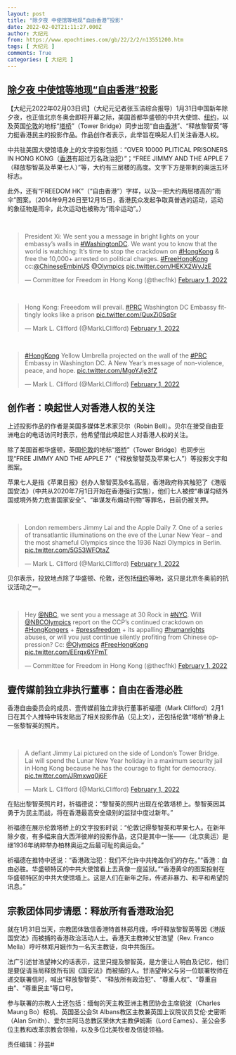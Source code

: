 ```yaml
---
layout: post
title: "除夕夜 中使馆等地现“自由香港”投影"
date: 2022-02-02T21:11:27.000Z
author: 大纪元
from: https://www.epochtimes.com/gb/22/2/2/n13551200.htm
tags: [ 大纪元 ]
comments: True
categories: [ 大纪元 ]
---
```

<!--1643836287000-->
[除夕夜 中使馆等地现“自由香港”投影](https://www.epochtimes.com/gb/22/2/2/n13551200.htm)
------

<div>
<p>【大纪元2022年02月03日讯】（大纪元记者张玉洁综合报导）1月31日中国新年除夕夜，也正值北京冬奥会即将开幕之际，美国首都华盛顿的中共大使馆、<a href="https://www.epochtimes.com/gb/tag/%E7%BA%BD%E7%BA%A6.html">纽约</a>，以及英国<a href="https://www.epochtimes.com/gb/tag/%E4%BC%A6%E6%95%A6.html">伦敦</a>的地标“<a href="https://www.epochtimes.com/gb/tag/%E5%A1%94%E6%A1%A5.html">塔桥</a>”（Tower Bridge）同步出现“自由<a href="https://www.epochtimes.com/gb/tag/%E9%A6%99%E6%B8%AF.html">香港</a>”、“释放黎智英”等力挺香港民主的投影作品。作品创作者表示，此举旨在唤起人们关注香港人权。</p><p>中共驻美国大使馆墙身上的文字投影包括：“OVER 10000 PLITICAL PRISONERS IN HONG KONG（<a href="https://www.epochtimes.com/gb/tag/%E9%A6%99%E6%B8%AF.html">香港</a>有超过万名政治犯）”；“FREE JIMMY AND THE APPLE 7（释放黎智英及苹果七人）”等，大约有三层楼的高度。文字下方是带刺的奥运五环标志。</p><p>此外，还有“FREEDOM HK”（“自由香港”）字样，以及一把大约两层楼高的“雨伞”图案。（2014年9月26日至12月15日，香港民众发起争取真普选的运动，运动的象征物是雨伞，此次运动也被称为“雨伞运动”。）</p></p><p>&nbsp;</p><blockquote class="twitter-tweet"><p dir="ltr" lang="en">President Xi: We sent you a message in bright lights on your embassy’s walls in <a href="https://twitter.com/hashtag/WashingtonDC?src=hash&amp;ref_src=twsrc%5Etfw">#WashingtonDC</a>. We want you to know that the world is watching: It’s time to stop the crackdown on <a href="https://twitter.com/hashtag/HongKong?src=hash&amp;ref_src=twsrc%5Etfw">#HongKong</a> &amp; free the 10,000+ arrested on political charges. <a href="https://twitter.com/hashtag/FreeHongKong?src=hash&amp;ref_src=twsrc%5Etfw">#FreeHongKong</a> cc:<a href="https://twitter.com/ChineseEmbinUS?ref_src=twsrc%5Etfw">@ChineseEmbinUS</a> <a href="https://twitter.com/Olympics?ref_src=twsrc%5Etfw">@Olympics</a> <a href="https://t.co/HEKX2WyJzE">pic.twitter.com/HEKX2WyJzE</a></p><p>— Committee for Freedom in Hong Kong (@thecfhk) <a href="https://twitter.com/thecfhk/status/1488656522783637505?ref_src=twsrc%5Etfw">February 1, 2022</a></p></blockquote><p><script async src="https://platform.twitter.com/widgets.js" charset="utf-8"></script></p><p>&nbsp;</p><blockquote class="twitter-tweet"><p dir="ltr" lang="en">Hong Kong: Freeedom will prevail. <a href="https://twitter.com/hashtag/PRC?src=hash&amp;ref_src=twsrc%5Etfw">#PRC</a> Washington DC Embassy fittingly looks like a prison <a href="https://t.co/QuxZi0SqSr">pic.twitter.com/QuxZi0SqSr</a></p><p>— Mark L. Clifford (@MarkLClifford) <a href="https://twitter.com/MarkLClifford/status/1488576986612129797?ref_src=twsrc%5Etfw">February 1, 2022</a></p></blockquote><p><script async src="https://platform.twitter.com/widgets.js" charset="utf-8"></script></p><p>&nbsp;</p><blockquote class="twitter-tweet"><p dir="ltr" lang="en"><a href="https://twitter.com/hashtag/HongKong?src=hash&amp;ref_src=twsrc%5Etfw">#HongKong</a> Yellow Umbrella projected on the wall of the <a href="https://twitter.com/hashtag/PRC?src=hash&amp;ref_src=twsrc%5Etfw">#PRC</a> Embassy in Washington DC. A New Year&#8217;s message of non-violence, peace, and hope. <a href="https://t.co/MgoYJje3fZ">pic.twitter.com/MgoYJje3fZ</a></p><p>— Mark L. Clifford (@MarkLClifford) <a href="https://twitter.com/MarkLClifford/status/1488576012417961988?ref_src=twsrc%5Etfw">February 1, 2022</a></p></blockquote><p><script async src="https://platform.twitter.com/widgets.js" charset="utf-8"></script><h2><strong>创作者：唤起世人对香港人权的关注</strong></h2><p>上述投影作品的作者是美国多媒体艺术家贝尔（Robin Bell）。贝尔在接受自由亚洲电台的电话访问时表示，他希望借此唤起世人对香港人权的关注。</p><p>除了美国首都华盛顿，英国<a href="https://www.epochtimes.com/gb/tag/%E4%BC%A6%E6%95%A6.html">伦敦</a>的地标“<a href="https://www.epochtimes.com/gb/tag/%E5%A1%94%E6%A1%A5.html">塔桥</a>”（Tower Bridge）也同步出现“FREE JIMMY AND THE APPLE 7”（“释放黎智英及苹果七人”）等投影文字和图案。</p><p>苹果七人是指《苹果日报》创办人黎智英及6名高层，香港政府称其触犯了《港版国安法》（中共从2020年7月1日开始在香港强行实施），他们七人被控“串谋勾结外国或境外势力危害国家安全”、“串谋发布煽动刊物”等罪名，目前仍被关押。</p></p><p>&nbsp;</p><blockquote class="twitter-tweet"><p dir="ltr" lang="en">London remembers Jimmy Lai and the Apple Daily 7. One of a series of transatlantic illuminations on the eve of the Lunar New Year &#8211; and the most shameful Olympics since the 1936 Nazi Olympics in Berlin. <a href="https://t.co/5G53WFOtaZ">pic.twitter.com/5G53WFOtaZ</a></p><p>— Mark L. Clifford (@MarkLClifford) <a href="https://twitter.com/MarkLClifford/status/1488329369495945217?ref_src=twsrc%5Etfw">February 1, 2022</a></p></blockquote><p><script async src="https://platform.twitter.com/widgets.js" charset="utf-8"></script><p>贝尔表示，投放地点除了华盛顿、伦敦，还包括<a href="https://www.epochtimes.com/gb/tag/%E7%BA%BD%E7%BA%A6.html">纽约</a>等地，这只是北京冬奥前的抗议活动之一。</p></p><p>&nbsp;</p><blockquote class="twitter-tweet"><p dir="ltr" lang="en">Hey <a href="https://twitter.com/nbc?ref_src=twsrc%5Etfw">@NBC</a>, we sent you a message at 30 Rock in <a href="https://twitter.com/hashtag/NYC?src=hash&amp;ref_src=twsrc%5Etfw">#NYC</a>. Will <a href="https://twitter.com/NBCOlympics?ref_src=twsrc%5Etfw">@NBCOlympics</a> report on the CCP’s continued crackdown on <a href="https://twitter.com/hashtag/HongKongers?src=hash&amp;ref_src=twsrc%5Etfw">#HongKongers</a> + <a href="https://twitter.com/hashtag/pressfreedom?src=hash&amp;ref_src=twsrc%5Etfw">#pressfreedom</a> + its appalling <a href="https://twitter.com/hashtag/humanrights?src=hash&amp;ref_src=twsrc%5Etfw">#humanrights</a> abuses, or will you just continue silently profiting from Chinese oppression? Cc: <a href="https://twitter.com/Olympics?ref_src=twsrc%5Etfw">@Olympics</a> <a href="https://twitter.com/hashtag/FreeHongKong?src=hash&amp;ref_src=twsrc%5Etfw">#FreeHongKong</a> <a href="https://t.co/EErqx6YPmT">pic.twitter.com/EErqx6YPmT</a></p><p>— Committee for Freedom in Hong Kong (@thecfhk) <a href="https://twitter.com/thecfhk/status/1488642510876463104?ref_src=twsrc%5Etfw">February 1, 2022</a></p></blockquote><p><script async src="https://platform.twitter.com/widgets.js" charset="utf-8"></script><h2><strong>壹传媒前独立非执行董事：自由在香港必胜</strong></h2><p>香港自由委员会的成员、壹传媒前独立非执行董事祈福德（Mark Clifford）2月1日在其个人推特中转发贴出了相关投影作品（见上文），还包括伦敦“塔桥”桥身上一张黎智英的照片。</p></p><p>&nbsp;</p><blockquote class="twitter-tweet"><p dir="ltr" lang="en">A defiant Jimmy Lai pictured on the side of London’s Tower Bridge. Lai will spend the Lunar New Year holiday in a maximum security jail in Hong Kong because he has the courage to fight for democracy. <a href="https://t.co/JRmxwq0j6F">pic.twitter.com/JRmxwq0j6F</a></p><p>— Mark L. Clifford (@MarkLClifford) <a href="https://twitter.com/MarkLClifford/status/1488330738646888454?ref_src=twsrc%5Etfw">February 1, 2022</a></p></blockquote><p><script async src="https://platform.twitter.com/widgets.js" charset="utf-8"></script><p>在贴出黎智英照片时，祈福德说：“黎智英的照片出现在伦敦塔桥上。黎智英因其勇于为民主而战，将在香港最高安全级别的监狱中度过新年。”</p><p>祈福德在展示伦敦塔桥上的文字投影时说：“伦敦记得黎智英和苹果七人。在新年除夕夜，有多幅来自大西洋彼岸的投影作品，这只是其中一张——（北京奥运）是继1936年纳粹举办柏林奥运之后最可耻的奥运会。”</p><p>祈福德在推特中还说：“香港政治犯：我们不允许中共掩盖你们的存在。”“香港：自由必胜。华盛顿特区的中共大使馆看上去真像一座监狱。”“香港黄伞的图案投射在华盛顿特区的中共大使馆墙上。这是人们在新年之际，传递非暴力、和平和希望的讯息。”</p><h2>宗教团体同步请愿：释放所有香港政治犯</h2><p>就在1月31日当天，宗教团体致信香港特首林郑月娥，呼吁释放黎智英等因《港版国安法》而被捕的香港政治活动人士。香港天主教神父甘浩望（Rev. Franco Mella）呼吁林郑月娥作为一名天主教徒，向中共施压。</p><p>法广引述甘浩望神父的话表示，这里只提及黎智英，是方便让人明白及记忆，他们是要促请当局释放所有因《国安法》而被捕的人。甘浩望神父与另一位联署牧师在递交联署信时，喊出“释放黎智英”、“释放所有政治犯”、“尊重人权”、“尊重自由”、“尊重民主”等口号。</p><p>参与联署的宗教人士还包括：缅甸的天主教亚洲主教团协会主席貌波（Charles Maung Bo）枢机、英国圣公会St Albans教区主教兼英国上议院议员艾伦‧史密斯（Alan Smith）、爱尔兰阿马总教区荣休大主教伊姆斯（Lord Eames）、圣公会多位主教和改革宗教会领袖，以及多位北美牧者及信徒领袖。</p><p>责任编辑：孙芸#</p>
</div>
